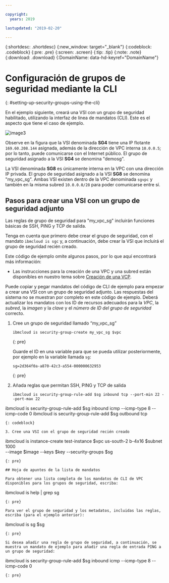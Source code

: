 ```yaml
---

copyright:
  years: 2019

lastupdated: "2019-02-20"

---
```


{:shortdesc: .shortdesc}
{:new_window: target="_blank"}
{:codeblock: .codeblock}
{:pre: .pre}
{:screen: .screen}
{:tip: .tip}
{:note: .note}
{:download: .download}
{:DomainName: data-hd-keyref="DomainName"}

# Configuración de grupos de seguridad mediante la CLI
{: #setting-up-security-groups-using-the-cli}

En el ejemplo siguiente, creará una VSI con un grupo de seguridad habilitado, utilizando la interfaz de línea de mandatos (CLI). Este es el aspecto que tiene el caso de ejemplo.

![image3](/images/security-groups-schematic.png)

Observe en la figura que la VSI denominada **SG4** tiene una IP flotante `169.60.208.144` asignada, además de la dirección de VPC interna `10.0.0.5`; por lo tanto, puede comunicarse con el Internet público. El grupo de seguridad asignado a la VSI **SG4** se denomina "demosg".

La VSI denominada **SG8** es únicamente interna en la VPC con una dirección IP privada. El grupo de seguridad asignado a la VSI **SG8** se denomina "my_vpc_sg". Ambas VSI existen dentro de la VPC denominada `sgvpc` y también en la misma subred `10.0.0.0/28` para poder comunicarse entre sí.

## Pasos para crear una VSI con un grupo de seguridad adjunto

Las reglas de grupo de seguridad para "my_vpc_sg" incluirán funciones básicas de SSH, PING y TCP de salida.

Tenga en cuenta que primero debe crear el grupo de seguridad, con el mandato `ibmcloud is sgc` y, a continuación, debe crear la VSI que incluirá el grupo de seguridad recién creado.

Este código de ejemplo omite algunos pasos, por lo que aquí encontrará más información:

 * Las instrucciones para la creación de una VPC y una subred están disponibles en nuestro tema sobre [Creación de una VCP](/docs/infrastructure/vpc?topic=vpc-creating-a-vpc-using-the-ibm-cloud-cli).

Puede copiar y pegar mandatos del código de CLI de ejemplo para empezar a crear una VSI con un grupo de seguridad adjunto. Las respuestas del sistema no se muestran por completo en este código de ejemplo. Deberá actualizar los mandatos con los ID de recursos adecuados para la _VPC_, la _subred_, la _imagen_ y la _clave_ y el _número de ID del grupo de seguridad_ correcto.

1. Cree un grupo de seguridad llamado “my_vpc_sg”

   ```
   ibmcloud is security-group-create my_vpc_sg $vpc
   ```
   {: pre}

   Guarde el ID en una variable para que se pueda utilizar posteriormente, por ejemplo en la variable llamada `sg`:

   ```
   sg=2d364f0a-a870-42c3-a554-000000632953
   ```
   {: pre}

2. Añada reglas que permitan SSH, PING y TCP de salida

   ```
   ibmcloud is security-group-rule-add $sg inbound tcp --port-min 22 --port-max 22
ibmcloud is security-group-rule-add $sg inbound icmp --icmp-type 8 --icmp-code 0
ibmcloud is security-group-rule-add $sg outbound tcp
   ```
   {: codeblock}

3. Cree una VSI con el grupo de seguridad recién creado

   ```
   ibmcloud is instance-create test-instance $vpc us-south-2 b-4x16 $subnet 1000 \
   --image $image --keys $key --security-groups $sg
   ```
   {: pre}

## Hoja de apuntes de la lista de mandatos

Para obtener una lista completa de los mandatos de CLI de VPC disponibles para los grupos de seguridad, escriba:

```
ibmcloud is help | grep sg
```
{: pre}

Para ver el grupo de seguridad y los metadatos, incluidas las reglas, escriba (para el ejemplo anterior):

```
ibmcloud is sg $sg
```
{: pre}

Si desea añadir una regla de grupo de seguridad, a continuación, se muestra un mandato de ejemplo para añadir una regla de entrada PING a un grupo de seguridad:

```
ibmcloud is security-group-rule-add $sg inbound icmp --icmp-type 8 --icmp-code 0

```
{: pre}
